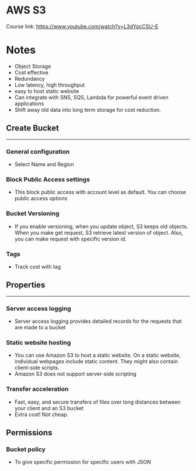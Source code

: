 # AWS S3

Course link: https://www.youtube.com/watch?v=L3dYocCSU-E

# Notes

- Object Storage
- Cost effective
- Redundancy
- Low latency, high throughput
- easy to host static website
- Can integrate with SNS, SQS, Lambda for powerful event driven applications
- Shift away old data into long term storage for cost reduction.

## Create Bucket

---

### General configuration

- Select Name and Region

### Block Public Access settings

- This block public access with account level as default. You can choose public access options

### Bucket Versioning

- If you enable versioning, when you update object, S3 keeps old objects.
  When you make get request, S3 retrieve latest version of object. Also,
  you can make request with specific version id.

### Tags

- Track cost with tag

## Properties

---

### Server access logging

- Server access logging provides detailed records for the requests that are made to a bucket

### Static website hosting

- You can use Amazon S3 to host a static website. On a static website, individual webpages
  include static content. They might also contain client-side scripts.
- Amazon S3 does not support server-side scripting

### Transfer acceleration

- Fast, easy, and secure transfers of files over long distances between your client and an S3 bucket
- Extra cost! Not cheap.

## Permissions

### Bucket policy

- To give specific permission for specific users with JSON

